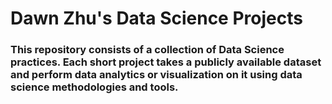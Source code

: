 # Dawn Zhu's Data Science Projects

### This repository consists of a collection of Data Science practices. Each short project takes a publicly available dataset and perform data analytics or visualization on it using data science methodologies and tools.
